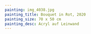 ```yaml
---
painting: img_4038.jpg
painting_title: Bouquet in Rot, 2020
painting_size: 70 x 50 cm
painting_desc: Acryl auf Leinwand
---
```

